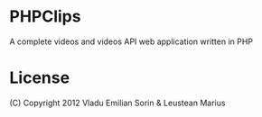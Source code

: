 PHPClips
=======

A complete videos and videos API web application written in PHP 

License
=======

(C) Copyright 2012 Vladu Emilian Sorin & Leustean Marius



